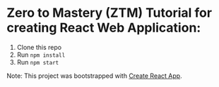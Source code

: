 # Zero to Mastery (ZTM) Tutorial for creating React Web Application:

1. Clone this repo
2. Run `npm install`
4. Run `npm start`

Note: This project was bootstrapped with [Create React App](https://github.com/facebook/create-react-app).
